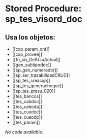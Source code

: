# Stored Procedure: sp_tes_visord_doc

## Usa los objetos:
- [[cxp_param_cnt]]
- [[cxp_provee]]
- [[fn_sis_GetUsuActual]]
- [[gen_subtipodoc]]
- [[sp_gen_numerador]]
- [[sp_ser_trazabilidadCRUD]]
- [[sp_tes_creacxp]]
- [[sp_tes_generacheque]]
- [[sp_tes_presu_020]]
- [[tes_bancos]]
- [[tes_cabdoc]]
- [[tes_cabodp]]
- [[tes_cuedoc]]
- [[tes_cueodp]]
- [[tes_param]]

*No code available.*
